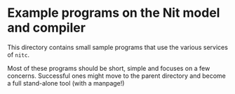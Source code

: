 # Example programs on the Nit model and compiler

This directory contains small sample programs that use the various services of `nitc`.

Most of these programs should be short, simple and focuses on a few concerns.
Successful ones might move to the parent directory and become a full stand-alone tool (with a manpage!)
